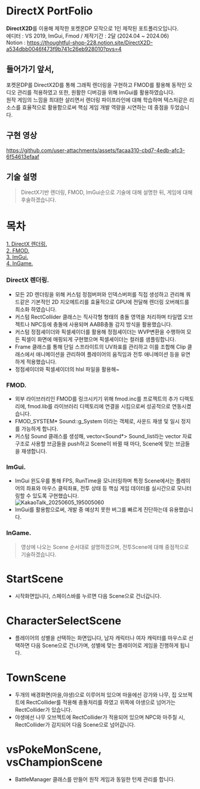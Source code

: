 # DirectX PortFolio     
**DirectX2D**를 이용해 제작한 포켓몬DP 모작으로 1인 제작된 포트폴리오입니다.    
에디터 : VS 2019, ImGui, Fmod / 제작기간 : 2달 (2024.04 ~ 2024.06)  
Notion : https://thoughtful-shop-228.notion.site/DirectX2D-a534dbb0046f473f9b741c26eb928010?pvs=4      
## 들어가기 앞서,      
포켓몬DP를 DirectX2D를 통해 그래픽 렌더링을 구현하고 FMOD를 활용해 동적인 오디오 관리를 적용하였고 또한, 원활한 디버깅을 위해 ImGui를 활용하였습니다.     
원작 게임의 느낌을 최대한 살리면서 렌더링 파이프라인에 대해 학습하며 텍스처같은 리소스를 효율적으로 활용함으로써 핵심 게임 개발 역량을 시연하는 데 중점을 두었습니다.        
## 구현 영상     
https://github.com/user-attachments/assets/facaa310-cbd7-4edb-afc3-6f54613efaaf
## 기술 설명     
> DirectX기반 렌더링, FMOD, ImGui순으로 기술에 대해 설명한 뒤, 게임에 대해 후술하겠습니다.
# 목차   
[1. DirectX 렌더링.](#DirectX-렌더링)     
[2. FMOD.](#FMOD)      
[3. ImGui.](#ImGui)     
[4. InGame.](#InGame)     

###  DirectX 렌더링.     
- 모든 2D 렌더링을 위해 커스텀 정점버퍼와 인덱스버퍼를 직접 생성하고 관리해 쿼드같은 기본적인 2D 지오메트리를 효율적으로 GPU에 전달해 렌더링 오버헤드를 최소화 하였습니다.            
- 커스텀 RectCollider 클래스는 직사각형 형태의 충돌 영역을 처리하며 타일맵 오브젝트나 NPC등에 충돌에 사용되며 AABB충돌 감지 방식을 활용했습니다.        
- 커스텀 정점셰이더와 픽셀셰이더를 활용해 정점셰이더는 WVP변환을 수행하여 모든 픽셀이 화면에 매핑되게 구현했으며 픽셀셰이더는 컬러를 샘플링합니다.   
- Frame 클래스를 통해 단일 스프라이트의 UV좌표를 관리하고 이를 조합해 Clip 클래스에서 애니메이션을 관리하여 플레이어의 움직임과 전투 애니메이션 등을 유연하게 적용했습니다.    
- 정점셰이더와 픽셀셰이더의 hlsl 파일을 활용해~

### FMOD.     
- 외부 라이브러리인 FMOD를 링크시키기 위해 fmod.inc를 프로젝트의 추가 디렉토리에, fmod.lib를 라이브러리 디렉토리에 연결을 시킴으로써 성공적으로 연동시켰습니다. 
- FMOD_SYSTEM* Sound::g_System 이라는 객체로, 사운드 재생 및 일시 정지를 가능하게 합니다.    
- 커스텀 Sound 클래스를 생성해, vector<Sound*> Sound_list라는 vector 자료구조로 사용할 브금들을 push하고 Scene이 바뀔 때 마다, Scene에 맞는 브금들을 재생합니다.  
### ImGui.     
- ImGui 윈도우를 통해 FPS, RunTime을 모니터링하며 특정 Scene에서는 플레이어의 좌표와 마우스 클릭좌표, 전투 상태 등 핵심 게임 데이터를 실시간으로 모니터링할 수 있도록 구현했습니다.     
![KakaoTalk_20250605_195005060](https://github.com/user-attachments/assets/7b7bb69e-c6fd-4664-a248-09eb4e936c9b)     
- ImGui를 활용함으로써, 개발 중 예상치 못한 버그를 빠르게 진단하는데 유용했습니다.
### InGame.    
> 영상에 나오는 Scene 순서대로 설명하겠으며, 전투Scene에 대해 중점적으로 기술하겠습니다.
# StartScene    
- 시작화면입니다, 스페이스바를 누르면 다음 Scene으로 건너갑니다.
# CharacterSelectScene    
- 플레이어의 성별을 선택하는 화면입니다, 남자 캐릭터나 여자 캐릭터를 마우스로 선택하면 다음 Scene으로 건너가며, 성별에 맞는 플레이어로 게임을 진행하게 됩니다.
# TownScene     
- 두개의 배경화면(마을,야생)으로 이루어져 있으며 마을에선 강가와 나무, 집 오브젝트에 RectCollider를 적용해 충돌처리를 하였고 위쪽에 야생으로 넘어가는 RectCollider가 있습니다.
- 야생에선 나무 오브젝트에 RectCollider가 적용되어 있으며 NPC와 마주칠 시, RectCollider가 감지되어 다음 Scene으로 넘어갑니다.
# vsPokeMonScene, vsChampionScene    
- BattleManager 클래스를 만들어 원작 게임과 동일한 턴제 관리를 합니다.     
